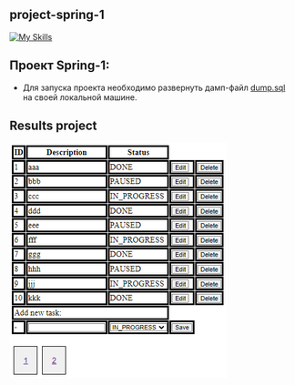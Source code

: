 ## project-spring-1
[![My Skills](https://skillicons.dev/icons?i=java,idea,mysql,hibernate,maven,spring,docker)](https://skillicons.dev)
## Проект Spring-1:

* Для запуска проекта необходимо развернуть дамп-файл [dump.sql](./src/main/resources/dump.sql) 
на своей локальной машине.

## Results project

![screenshot](./src/main/resources/result-project.png?raw=true)
